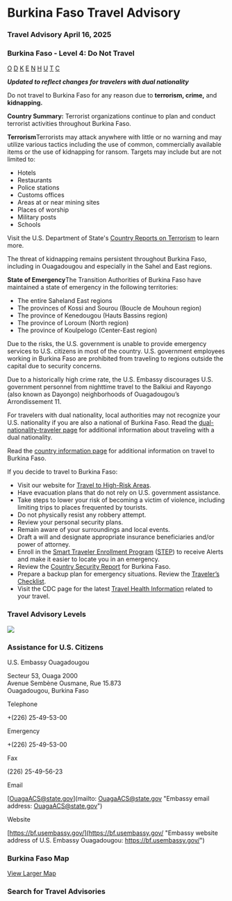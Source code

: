 # Burkina Faso Travel Advisory

### Travel Advisory April 16, 2025

### Burkina Faso - Level 4: Do Not Travel

[O](javascript:void(0); "Tool Tip: Other")
[D](javascript:void(0); "Tool Tip: Wrongful Detention")
[K](javascript:void(0); "Tool Tip: Kidnap and Hostage")
[E](javascript:void(0); "Tool Tip: Event")
[N](javascript:void(0); "Tool Tip: Disaster")
[H](javascript:void(0); "Tool Tip: Health")
[U](javascript:void(0); "Tool Tip: Civil Unrest")
[T](javascript:void(0); "Tool Tip: Terrorism")
[C](javascript:void(0); "Tool Tip: Crimes")

***Updated to reflect changes for travelers with dual nationality***

Do not travel to Burkina Faso for any reason due to **terrorism, crime,** and **kidnapping.**

**Country Summary:** Terrorist organizations continue to plan and conduct terrorist activities throughout Burkina Faso.

**Terrorism**Terrorists may attack anywhere with little or no warning and may utilize various tactics including the use of common, commercially available items or the use of kidnapping for ransom. Targets may include but are not limited to:

* Hotels
* Restaurants
* Police stations
* Customs offices
* Areas at or near mining sites
* Places of worship
* Military posts
* Schools

Visit the U.S. Department of State's [Country Reports on Terrorism](https://www.state.gov/country-reports-on-terrorism/) to learn more.

The threat of kidnapping remains persistent throughout Burkina Faso, including in Ouagadougou and especially in the Sahel and East regions.

**State of Emergency**The Transition Authorities of Burkina Faso have maintained a state of emergency in the following territories:

* The entire Saheland East regions
* The provinces of Kossi and Sourou (Boucle de Mouhoun region)
* The province of Kenedougou (Hauts Bassins region)
* The province of Loroum (North region)
* The province of Koulpelogo (Center-East region)

Due to the risks, the U.S. government is unable to provide emergency services to U.S. citizens in most of the country. U.S. government employees working in Burkina Faso are prohibited from traveling to regions outside the capital due to security concerns.

Due to a historically high crime rate, the U.S. Embassy discourages U.S. government personnel from nighttime travel to the Balkiui and Rayongo (also known as Dayongo) neighborhoods of Ouagadougou’s Arrondissement 11.

For travelers with dual nationality, local authorities may not recognize your U.S. nationality if you are also a national of Burkina Faso. Read the [dual-nationality-traveler page](https://travel.state.gov/content/travel/en/international-travel/before-you-go/travelers-with-special-considerations/Dual-Nationality-Travelers.html) for additional information about traveling with a dual nationality.

Read the [country information page](https://travel.state.gov/content/passports/en/country/burkina-faso.html) for additional information on travel to Burkina Faso.

If you decide to travel to Burkina Faso:

* Visit our website for [Travel to High-Risk Areas](https://travel.state.gov/content/passports/en/go/TraveltoHighRiskAreas.html).
* Have evacuation plans that do not rely on U.S. government assistance.
* Take steps to lower your risk of becoming a victim of violence, including limiting trips to places frequented by tourists.
* Do not physically resist any robbery attempt.
* Review your personal security plans.
* Remain aware of your surroundings and local events.
* Draft a will and designate appropriate insurance beneficiaries and/or power of attorney.
* Enroll in the [Smart Traveler Enrollment Program](https://step.state.gov/step/) ([STEP](https://step.state.gov/step/)) to receive Alerts and make it easier to locate you in an emergency.
* Review the [Country Security Report](https://www.osac.gov/Content/Report/892f3b82-62c6-4130-b48c-1c5d5fcecd77) for Burkina Faso.
* Prepare a backup plan for emergency situations. Review the [Traveler’s Checklist](https://travel.state.gov/content/passports/en/go/checklist.html).
* Visit the CDC page for the latest [Travel Health Information](https://wwwnc.cdc.gov/travel/destinations/list) related to your travel.

### Travel Advisory Levels

[![](/content/dam/NEWTravelAssets/images/travel-levelv2.svg)](/content/travel/en/international-travel/before-you-go/about-our-new-products.html "Travel Advisory Levels")

### Assistance for U.S. Citizens

U.S. Embassy Ouagadougou

Secteur 53, Ouaga 2000  
Avenue Sembène Ousmane, Rue 15.873  
Ouagadougou, Burkina Faso

Telephone

+(226) 25-49-53-00

Emergency

+(226) 25-49-53-00

Fax

(226) 25-49-56-23

Email

[OuagaACS@state.gov](mailto: OuagaACS@state.gov "Embassy email address: OuagaACS@state.gov")

Website

[https://bf.usembassy.gov/](https://bf.usembassy.gov/ "Embassy website address of U.S. Embassy Ouagadougou: https://bf.usembassy.gov/")

### Burkina Faso Map

[View Larger Map](https://travelmaps.state.gov/TSGMap/?extent=-8.910520706,8.510044016,5.378784518,16.672202389 "Map of Burkina Faso")



### Search for Travel Advisories